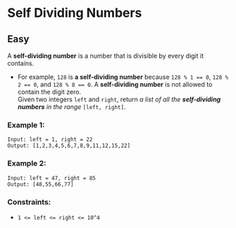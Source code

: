 # Self Dividing Numbers
## Easy

A **self-dividing number** is a number that is divisible by every digit it contains.
- For example, `128` is **a self-dividing number** because `128 % 1 == 0`, `128 % 2 == 0`, and `128 % 8 == 0`.
A **self-dividing number** is not allowed to contain the digit zero.\
Given two integers `left` and `right`, return *a list of all the **self-dividing numbers** in the range* `[left, right]`.

### Example 1:
```
Input: left = 1, right = 22
Output: [1,2,3,4,5,6,7,8,9,11,12,15,22]
```

### Example 2:
```
Input: left = 47, right = 85
Output: [48,55,66,77]
```

### Constraints:
- `1 <= left <= right <= 10^4`
